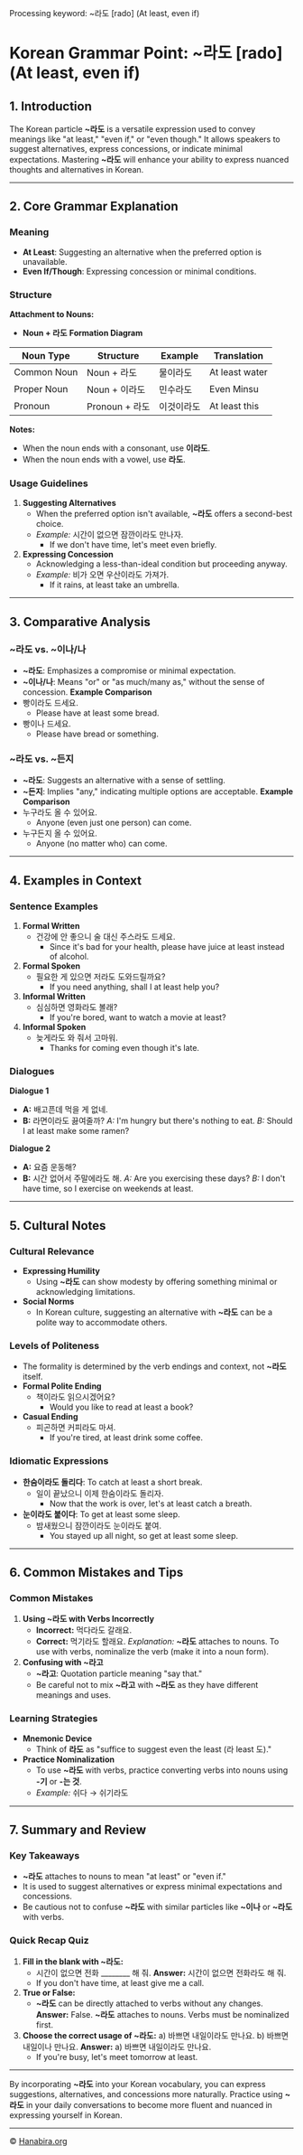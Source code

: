 Processing keyword: ~라도 [rado] (At least, even if)
# Korean Grammar Point: ~라도 [rado] (At least, even if)

## 1. Introduction
The Korean particle **~라도** is a versatile expression used to convey meanings like "at least," "even if," or "even though." It allows speakers to suggest alternatives, express concessions, or indicate minimal expectations. Mastering **~라도** will enhance your ability to express nuanced thoughts and alternatives in Korean.

---
## 2. Core Grammar Explanation
### Meaning
- **At Least**: Suggesting an alternative when the preferred option is unavailable.
- **Even If/Though**: Expressing concession or minimal conditions.
### Structure
**Attachment to Nouns:**
- **Noun + 라도**
**Formation Diagram**

| Noun Type     | Structure       | Example       | Translation          |
|---------------|-----------------|---------------|----------------------|
| Common Noun   | Noun + 라도     | 물이라도       | At least water       |
| Proper Noun   | Noun + 이라도   | 민수라도       | Even Minsu           |
| Pronoun       | Pronoun + 라도  | 이것이라도     | At least this        |

**Notes:**
- When the noun ends with a consonant, use **이라도**.
- When the noun ends with a vowel, use **라도**.
### Usage Guidelines
1. **Suggesting Alternatives**
   - When the preferred option isn't available, **~라도** offers a second-best choice.
   - *Example:* 시간이 없으면 잠깐이라도 만나자.
     - If we don't have time, let's meet even briefly.
2. **Expressing Concession**
   - Acknowledging a less-than-ideal condition but proceeding anyway.
   - *Example:* 비가 오면 우산이라도 가져가.
     - If it rains, at least take an umbrella.
---
## 3. Comparative Analysis
### ~라도 vs. ~이나/나
- **~라도**: Emphasizes a compromise or minimal expectation.
- **~이나/나**: Means "or" or "as much/many as," without the sense of concession.
**Example Comparison**
- 빵이라도 드세요.
  - Please have at least some bread.
- 빵이나 드세요.
  - Please have bread or something.
### ~라도 vs. ~든지
- **~라도**: Suggests an alternative with a sense of settling.
- **~든지**: Implies "any," indicating multiple options are acceptable.
**Example Comparison**
- 누구라도 올 수 있어요.
  - Anyone (even just one person) can come.
- 누구든지 올 수 있어요.
  - Anyone (no matter who) can come.
---
## 4. Examples in Context
### Sentence Examples
1. **Formal Written**
   - 건강에 안 좋으니 술 대신 주스라도 드세요.
     - Since it's bad for your health, please have juice at least instead of alcohol.
2. **Formal Spoken**
   - 필요한 게 있으면 저라도 도와드릴까요?
     - If you need anything, shall I at least help you?
3. **Informal Written**
   - 심심하면 영화라도 볼래?
     - If you're bored, want to watch a movie at least?
4. **Informal Spoken**
   - 늦게라도 와 줘서 고마워.
     - Thanks for coming even though it's late.
### Dialogues
**Dialogue 1**
- **A:** 배고픈데 먹을 게 없네.
- **B:** 라면이라도 끓여줄까?
  *A:* I'm hungry but there's nothing to eat.
  *B:* Should I at least make some ramen?

**Dialogue 2**
- **A:** 요즘 운동해?
- **B:** 시간 없어서 주말에라도 해.
  *A:* Are you exercising these days?
  *B:* I don't have time, so I exercise on weekends at least.
---
## 5. Cultural Notes
### Cultural Relevance
- **Expressing Humility**
  - Using **~라도** can show modesty by offering something minimal or acknowledging limitations.
- **Social Norms**
  - In Korean culture, suggesting an alternative with **~라도** can be a polite way to accommodate others.
### Levels of Politeness
- The formality is determined by the verb endings and context, not **~라도** itself.
- **Formal Polite Ending**
  - 책이라도 읽으시겠어요?
    - Would you like to read at least a book?
- **Casual Ending**
  - 피곤하면 커피라도 마셔.
    - If you're tired, at least drink some coffee.
### Idiomatic Expressions
- **한숨이라도 돌리다**: To catch at least a short break.
  - 일이 끝났으니 이제 한숨이라도 돌리자.
    - Now that the work is over, let's at least catch a breath.
- **눈이라도 붙이다**: To get at least some sleep.
  - 밤새웠으니 잠깐이라도 눈이라도 붙여.
    - You stayed up all night, so get at least some sleep.
---
## 6. Common Mistakes and Tips
### Common Mistakes
1. **Using ~라도 with Verbs Incorrectly**
   - **Incorrect:** 먹다라도 갈래요.
   - **Correct:** 먹기라도 할래요.
     *Explanation:* **~라도** attaches to nouns. To use with verbs, nominalize the verb (make it into a noun form).
2. **Confusing with ~라고**
   - **~라고**: Quotation particle meaning "say that."
   - Be careful not to mix **~라고** with **~라도** as they have different meanings and uses.
### Learning Strategies
- **Mnemonic Device**
  - Think of **라도** as "suffice to suggest even the least (라 least 도)."
- **Practice Nominalization**
  - To use **~라도** with verbs, practice converting verbs into nouns using **-기** or **-는 것**.
  - *Example:* 쉬다 → 쉬기라도
---
## 7. Summary and Review
### Key Takeaways
- **~라도** attaches to nouns to mean "at least" or "even if."
- It is used to suggest alternatives or express minimal expectations and concessions.
- Be cautious not to confuse **~라도** with similar particles like **~이나** or **~라도** with verbs.
### Quick Recap Quiz
1. **Fill in the blank with **~라도**:**
   - 시간이 없으면 전화 ________ 해 줘.
   **Answer:** 시간이 없으면 전화라도 해 줘.
   - If you don't have time, at least give me a call.
2. **True or False:**
   - **~라도** can be directly attached to verbs without any changes.
   **Answer:** False. **~라도** attaches to nouns. Verbs must be nominalized first.
3. **Choose the correct usage of **~라도**:**
   a) 바쁘면 내일이라도 만나요.
   b) 바쁘면 내일이나 만나요.
   **Answer:** a) 바쁘면 내일이라도 만나요.
   - If you're busy, let's meet tomorrow at least.
---
By incorporating **~라도** into your Korean vocabulary, you can express suggestions, alternatives, and concessions more naturally. Practice using **~라도** in your daily conversations to become more fluent and nuanced in expressing yourself in Korean.

---
© [Hanabira.org](https://hanabira.org)

